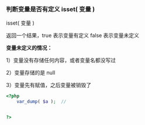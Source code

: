 ### 判断变量是否有定义   isset\( 变量 \)

isset\( 变量 \)

返回一个结果，true 表示变量有定义  false 表示变量未定义

 

**变量未定义的情况：**

1）变量没有存储任何内容，或者变量名都没写过

2）变量存储的是 null

3）变量先有赋值，之后变量被销毁了

```php
<?php
    var_dump( $a );  // 


?>
```




